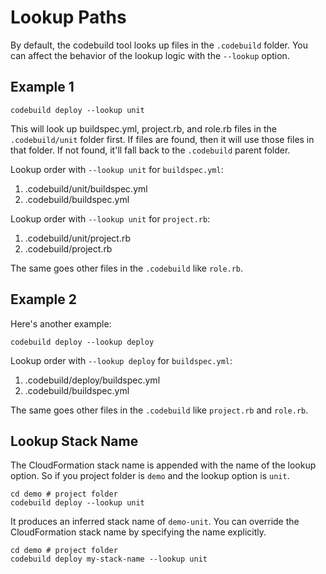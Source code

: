 # Lookup Paths

By default, the codebuild tool looks up files in the `.codebuild` folder.  You can affect the behavior of the lookup logic with the `--lookup` option.

## Example 1

    codebuild deploy --lookup unit

This will look up buildspec.yml, project.rb, and role.rb files in the `.codebuild/unit` folder first. If files are found, then it will use those files in that folder. If not found, it'll fall back to the `.codebuild` parent folder.

Lookup order with `--lookup unit` for `buildspec.yml`:

1. .codebuild/unit/buildspec.yml
2. .codebuild/buildspec.yml

Lookup order with `--lookup unit` for `project.rb`:

1. .codebuild/unit/project.rb
2. .codebuild/project.rb

The same goes other files in the `.codebuild` like `role.rb`.

## Example 2

Here's another example:

    codebuild deploy --lookup deploy

Lookup order with `--lookup deploy` for `buildspec.yml`:

1. .codebuild/deploy/buildspec.yml
2. .codebuild/buildspec.yml

The same goes other files in the `.codebuild` like `project.rb` and `role.rb`.

## Lookup Stack Name

The CloudFormation stack name is appended with the name of the lookup option. So if you project folder is `demo` and the lookup option is `unit`.

    cd demo # project folder
    codebuild deploy --lookup unit

It produces an inferred stack name of `demo-unit`.  You can override the CloudFormation stack name by specifying the name explicitly.

    cd demo # project folder
    codebuild deploy my-stack-name --lookup unit
